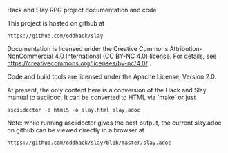 Hack and Slay RPG project documentation and code

This project is hosted on github at

    https://github.com/oddhack/slay

Documentation is licensed under the Creative Commons
Attribution-NonCommercial 4.0 International (CC BY-NC 4.0) license. For
details, see https://creativecommons.org/licenses/by-nc/4.0/ .

Code and build tools are licensed under the Apache License, Version 2.0.

At present, the only content here is a conversion of the Hack and Slay
manual to asciidoc. It can be converted to HTML via 'make' or just

    asciidoctor -b html5 -o slay.html slay.adoc

Note: while running asciidoctor gives the best output, the current
slay.adoc on github can be viewed directly in a browser at

    https://github.com/oddhack/slay/blob/master/slay.adoc
